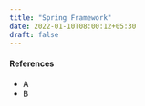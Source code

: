 ```yaml
---
title: "Spring Framework"
date: 2022-01-10T08:00:12+05:30
draft: false
---
```




#### References

* A
* B
